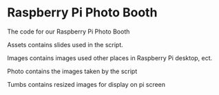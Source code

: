 # Raspberry Pi Photo Booth
The code for our Raspberry Pi Photo Booth

Assets contains slides used in the script.

Images contains images used other places in Raspberry Pi desktop, ect.

Photo contains the images taken by the script

Tumbs contains resized images for display on pi screen

